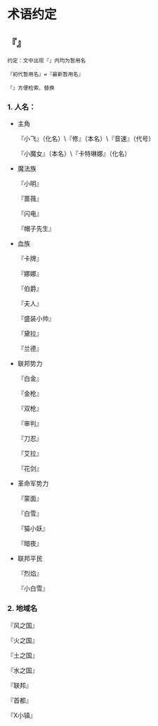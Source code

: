 # 术语约定


## 『』 			

```
约定：文中出现『』内均为暂用名

『初代暂用名』=『最新暂用名』

『』方便检索、替换
```


### 1. 人名：

- 主角

  『小飞』（化名）\『修』（本名）\『音速』（代号）

  『小魔女』（本名）\『卡特琳娜』（化名） 

- 魔法族

  『小明』

  『蔷薇』

  『闪电』

  『帽子先生』

- 血族

  『卡牌』

  『娜娜』

  『伯爵』

  『夫人』

  『盛装小帅』

  『黛拉』

  『兰德』

- 联邦势力

  『白金』

  『金枪』

  『双枪』

  『审判』

  『刀忍』

  『艾拉』

  『花剑』

- 革命军势力

  『蒙面』

  『白雪』

  『猫小妖』

  『暗夜』


- 联邦平民

  『烈焰』

  『小白雪』

### 2. 地域名

『风之国』

『火之国』

『土之国』

『水之国』

『联邦』

『首都』

『X小镇』



 



